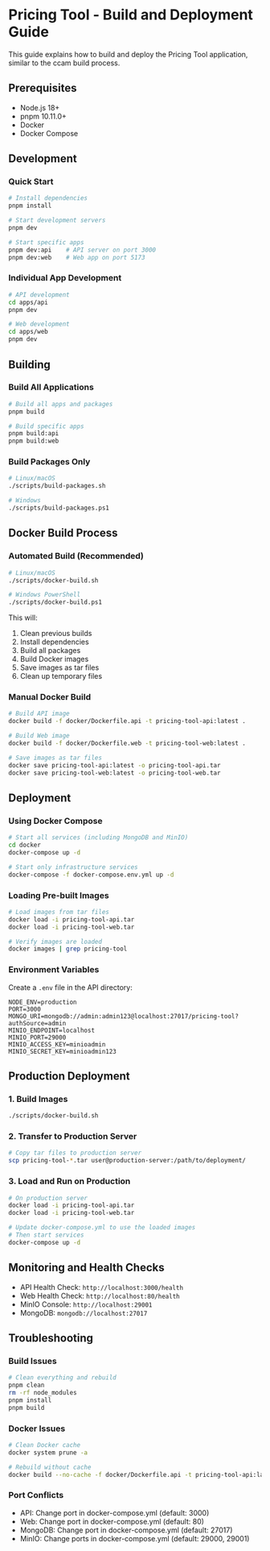 # Pricing Tool - Build and Deployment Guide

This guide explains how to build and deploy the Pricing Tool application, similar to the ccam build process.

## Prerequisites

- Node.js 18+
- pnpm 10.11.0+
- Docker
- Docker Compose

## Development

### Quick Start

```bash
# Install dependencies
pnpm install

# Start development servers
pnpm dev

# Start specific apps
pnpm dev:api    # API server on port 3000
pnpm dev:web    # Web app on port 5173
```

### Individual App Development

```bash
# API development
cd apps/api
pnpm dev

# Web development
cd apps/web
pnpm dev
```

## Building

### Build All Applications

```bash
# Build all apps and packages
pnpm build

# Build specific apps
pnpm build:api
pnpm build:web
```

### Build Packages Only

```bash
# Linux/macOS
./scripts/build-packages.sh

# Windows
./scripts/build-packages.ps1
```

## Docker Build Process

### Automated Build (Recommended)

```bash
# Linux/macOS
./scripts/docker-build.sh

# Windows PowerShell
./scripts/docker-build.ps1
```

This will:
1. Clean previous builds
2. Install dependencies
3. Build all packages
4. Build Docker images
5. Save images as tar files
6. Clean up temporary files

### Manual Docker Build

```bash
# Build API image
docker build -f docker/Dockerfile.api -t pricing-tool-api:latest .

# Build Web image
docker build -f docker/Dockerfile.web -t pricing-tool-web:latest .

# Save images as tar files
docker save pricing-tool-api:latest -o pricing-tool-api.tar
docker save pricing-tool-web:latest -o pricing-tool-web.tar
```

## Deployment

### Using Docker Compose

```bash
# Start all services (including MongoDB and MinIO)
cd docker
docker-compose up -d

# Start only infrastructure services
docker-compose -f docker-compose.env.yml up -d
```

### Loading Pre-built Images

```bash
# Load images from tar files
docker load -i pricing-tool-api.tar
docker load -i pricing-tool-web.tar

# Verify images are loaded
docker images | grep pricing-tool
```

### Environment Variables

Create a `.env` file in the API directory:

```env
NODE_ENV=production
PORT=3000
MONGO_URI=mongodb://admin:admin123@localhost:27017/pricing-tool?authSource=admin
MINIO_ENDPOINT=localhost
MINIO_PORT=29000
MINIO_ACCESS_KEY=minioadmin
MINIO_SECRET_KEY=minioadmin123
```

## Production Deployment

### 1. Build Images

```bash
./scripts/docker-build.sh
```

### 2. Transfer to Production Server

```bash
# Copy tar files to production server
scp pricing-tool-*.tar user@production-server:/path/to/deployment/
```

### 3. Load and Run on Production

```bash
# On production server
docker load -i pricing-tool-api.tar
docker load -i pricing-tool-web.tar

# Update docker-compose.yml to use the loaded images
# Then start services
docker-compose up -d
```

## Monitoring and Health Checks

- API Health Check: `http://localhost:3000/health`
- Web Health Check: `http://localhost:80/health`
- MinIO Console: `http://localhost:29001`
- MongoDB: `mongodb://localhost:27017`

## Troubleshooting

### Build Issues

```bash
# Clean everything and rebuild
pnpm clean
rm -rf node_modules
pnpm install
pnpm build
```

### Docker Issues

```bash
# Clean Docker cache
docker system prune -a

# Rebuild without cache
docker build --no-cache -f docker/Dockerfile.api -t pricing-tool-api:latest .
```

### Port Conflicts

- API: Change port in docker-compose.yml (default: 3000)
- Web: Change port in docker-compose.yml (default: 80)
- MongoDB: Change port in docker-compose.yml (default: 27017)
- MinIO: Change ports in docker-compose.yml (default: 29000, 29001)

